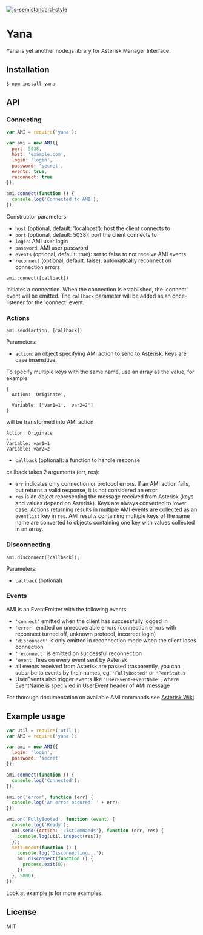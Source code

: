 [![js-semistandard-style](https://img.shields.io/badge/code%20style-semistandard-brightgreen.svg?style=flat-square)](https://github.com/Flet/semistandard)

# Yana

Yana is yet another node.js library for Asterisk Manager Interface.

## Installation
    $ npm install yana

## API

### Connecting

```js
var AMI = require('yana');

var ami = new AMI({
  port: 5038,
  host: 'example.com',
  login: 'login',
  password: 'secret',
  events: true,
  reconnect: true
});

ami.connect(function () {
  console.log('Connected to AMI');
});
```

Constructor parameters:

 * ``host`` (optional, default: 'localhost'): host the client connects to
 * ``port`` (optional, default: 5038): port the client connects to
 * ``login``: AMI user login
 * ``password``: AMI user password
 * ``events`` (optional, default: true): set to false to not receive AMI events
 * ``reconnect`` (optional, default: false): automatically reconnect on connection errors

``
ami.connect([callback])
``

Initiates a connection. When the connection is established, the 'connect' event will be emitted.
The ``callback`` parameter will be added as an once-listener for the 'connect' event.

### Actions

``
ami.send(action, [callback])
``

Parameters:

 * ``action``: an object specifying AMI action to send to Asterisk. Keys are case insensitive.

To specify multiple keys with the same name, use an array as the value, for example
```
{
  Action: 'Originate',
  ...,
  Variable: ['var1=1', 'var2=2']
}
```
will be transformed into AMI action
```
Action: Originate
...
Variable: var1=1
Variable: var2=2
```

 * ``callback`` (optional): a function to handle response

callback takes 2 arguments (err, res):
 - ``err`` indicates only connection or protocol errors. If an AMI action fails, but returns a valid response, it is not considered an error.
 - ``res`` is an object representing the message received from Asterisk (keys and values depend on Asterisk).
   Keys are always converted to lower case.
   Actions returning results in multiple AMI events are collected as an ``eventlist`` key in ``res``.
   AMI results containing multiple keys of the same name are converted to objects containing one key with values collected in an array.

### Disconnecting

``
ami.disconnect([callback]);
``

Parameters:

 * ``callback`` (optional)

### Events

AMI is an EventEmitter with the following events:
 * ``'connect'`` emitted when the client has successfully logged in
 * ``'error'`` emitted on unrecoverable errors (connection errors with reconnect turned off, unknown protocol, incorrect login)
 * ``'disconnect'`` is only emitted in reconnection mode when the client loses connection
 * ``'reconnect'`` is emitted on successful reconnection
 * ``'event'`` fires on every event sent by Asterisk
 * all events received from Asterisk are passed trasparently, you can subsribe to events by their names, eg. ``'FullyBooted'`` or ``'PeerStatus'``
 * UserEvents also trigger events like ``'UserEvent-EventName'``, where EventName is specivied in UserEvent header of AMI message

For thorough documentation on available AMI commands see [Asterisk Wiki](https://wiki.asterisk.org/wiki/display/AST/AMI+Actions).

## Example usage
```js
var util = require('util');
var AMI = require('yana');

var ami = new AMI({
  login: 'login',
  password: 'secret'
});

ami.connect(function () {
  console.log('Connected');
});

ami.on('error', function (err) {
  console.log('An error occured: ' + err);
});

ami.on('FullyBooted', function (event) {
  console.log('Ready');
  ami.send({Action: 'ListCommands'}, function (err, res) {
    console.log(util.inspect(res));
  });
  setTimeout(function () {
    console.log('Disconnecting...');
    ami.disconnect(function () {
      process.exit(0);
    });
  }, 5000);
});
```

Look at example.js for more examples.

## License

MIT
